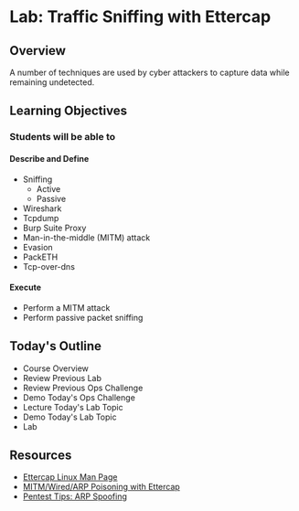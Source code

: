 # Lab: Traffic Sniffing with Ettercap

## Overview

A number of techniques are used by cyber attackers to capture data while remaining undetected. 

## Learning Objectives

### Students will be able to

#### Describe and Define

- Sniffing
  - Active
  - Passive
- Wireshark
- Tcpdump
- Burp Suite Proxy
- Man-in-the-middle (MITM) attack
- Evasion
- PackETH
- Tcp-over-dns

#### Execute

- Perform a MITM attack
- Perform passive packet sniffing

## Today's Outline

- Course Overview
- Review Previous Lab
- Review Previous Ops Challenge
- Demo Today's Ops Challenge
- Lecture Today's Lab Topic
- Demo Today's Lab Topic
- Lab

## Resources

- [Ettercap Linux Man Page](https://linux.die.net/man/8/ettercap)
- [MITM/Wired/ARP Poisoning with Ettercap](https://charlesreid1.com/wiki/Man_in_the_Middle/Wired/ARP_Poisoning_with_Ettercap)
- [Pentest Tips: ARP Spoofing](https://pentestfreak.blogspot.com/2013/05/redirect-someone-to-different-website.html)
